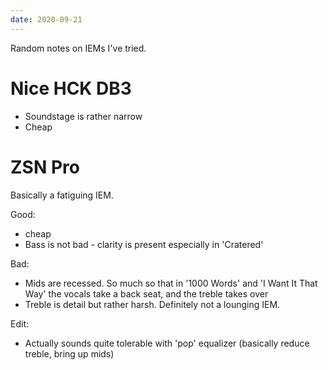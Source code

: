 ```yaml
---
date: 2020-09-21
---
```


Random notes on IEMs I've tried.

<!-- more -->

# Nice HCK DB3

-   Soundstage is rather narrow
-   Cheap

# ZSN Pro

Basically a fatiguing IEM.

Good:

-   cheap
-   Bass is not bad - clarity is present especially in 'Cratered'

Bad:

-   Mids are recessed. So much so that in '1000 Words' and 'I Want It That Way' the vocals take a back seat, and the treble takes over
-   Treble is detail but rather harsh. Definitely not a lounging IEM.

Edit:

-   Actually sounds quite tolerable with 'pop' equalizer (basically reduce treble, bring up mids)

